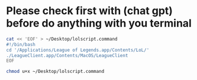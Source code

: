 # Please check first with (chat gpt) before do anything with you terminal

```sh
cat << 'EOF' > ~/Desktop/lolscript.command
#!/bin/bash
cd '/Applications/League of Legends.app/Contents/LoL/'
./LeagueClient.app/Contents/MacOS/LeagueClient
EOF

chmod u+x ~/Desktop/lolscript.command
```
